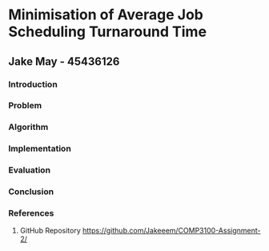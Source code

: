 # Minimisation of Average Job Scheduling Turnaround Time
## Jake May - 45436126

### Introduction


### Problem


### Algorithm


### Implementation


### Evaluation


### Conclusion


### References
1. GitHub Repository
https://github.com/Jakeeem/COMP3100-Assignment-2/